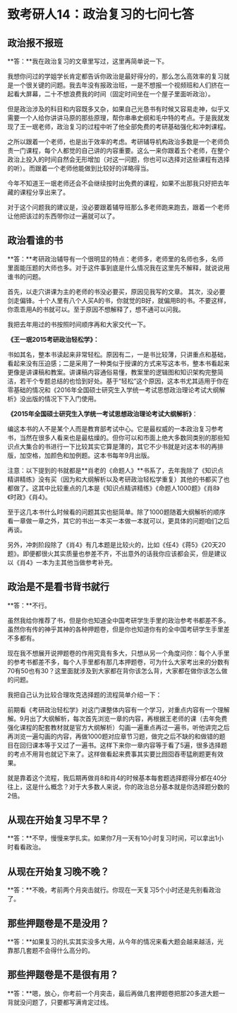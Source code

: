 # 致考研人14：政治复习的七问七答
## 政治报不报班

**答：**我在政治复习的文章里写过，这里再简单说一下。

我想你问过的学姐学长肯定都告诉你政治是最好得分的，那么怎么高效率的复习就是一个很关键的问题。我去年没有报政治班，一是不想报一个视频班和人们挤在一起看大屏幕，二十不想浪费我的时间（固定时间坐在一个屋子里面听政治）。

但是政治涉及的科目和内容既多又杂，如果自己光恳书有时候又容易走神，似乎又需要一个人给你讲讲马原的那些原理，帮你串串史纲和毛中特的考点。于是我就发现了王一珉老师，政治复习的过程中听了他全部免费的考研基础强化和冲刺课程。

之所以跟着一个老师，也是出于效率的考虑。考研辅导机构政治多数是一个老师负责一门课程，每个人都觉的自己讲的内容重要。这么一来你跟着五个老师，在整个政治上投入的时间自然会无形增加（对这一问题，你也可以选择对这些课程有选择的听）。而跟着一个老师他能做到比较好的详略得当。

今年不知道王一珉老师还会不会继续按时出免费的课程，如果不出那我只好把去年藏的课程分享出来了。

对于这个问题我的建议是，没必要跟着辅导班那么多老师跑来跑去，跟着一个老师让他把该过的东西带你过一遍就可以了。

## 政治看谁的书

**答：**考研政治辅导有一个很明显的特点：老师多，老师里的名师也多，名师里面能压题的大师也多。对于这件事到底是什么情况我在这里先不解释，就说说用谁书的问题。

首先，以走穴讲课为主的老师的书没必要买，原因见我写的文章。
其次，没必要剑走偏锋。十个人里有八个人买A的书，你就觉的B好，就偏用B的书。不要这样，你乖乖用A的书就可以。至于原因不想解释了，想不通可以问我。

我把去年用过的书按照时间顺序再和大家交代一下。

**《王一珉2015考研政治轻松学》：**

书如其名，整本书读起来非常轻松。原因有二，一是书比较薄，只讲重点和基础，看起来没有压迫感；二是采用了一种类似于授课的方式来写这本书，整本书看起来更像是讲课稿和教案。讲课稿内容通俗易懂，教案里的逻辑图和知识架构完整简洁，若干个专题总结的也恰到好处。基于“轻松”这个原因，这本书尤其适用于你在零基础的情况和《2016年全国硕士研究生入学统一考试思想政治理论考试大纲解析》没出版的情况下下入门使用。

**《2015年全国硕士研究生入学统一考试思想政治理论考试大纲解析》**：

编这本书的人不是某个人而是教育部考试中心。它是最权威的一本政治复习参考书，当然在很多人看来也是最枯燥的。但你可以和市面上绝大多数同类别的那些知识点大集合的书进行一下比较其实它算是薄的，其它不少书就是对这本书的再排版，加空格，加颜色和加例题。这本书每年9月出版。

注意：以下提到的书就都是**肖老的《命题人》**书系了，去年我除了《知识点精讲精练》没有买（因为和大纲解析以及考研政治轻松学重复）其他的书都买了也都做了。这其中比较重点的几本是《知识点精讲精练》《命题人1000题》《肖8》《时政》《肖4》。

至于这几本书什么时候看的问题其实也挺简单。除了1000题随着大纲解析的顺序看一章做一章之外，其它的书出一本买一本做一本就可以，更具体的问题咱们之后再谈。

另外，冲刺阶段除了《肖4》有几本题是比较火的，比如《任4》《蒋5》《20天20题》。即便都很火其实质量也参差不齐，不出意外的话我你应该都会买，但是建议以《肖4》一本为主其他当做参考补充。

## 政治是不是看书背书就行

**答：**不行。

虽然我给你推荐了书，但是你也知道全中国考研学生手里的政治参考书都差不多。虽然你有传的神乎其神的各种押题卷，但是你也知道你有的全中国考研学生手里差不多都有。

现在我不想展开说押题卷的作用究竟有多大，只想从另一个角度问你：每个人手里的参考书都差不多，每个人手里都有那几本押题卷，可为什么大家考出来的分数有70有50也有30？这里面就涉及到大家都在背你该怎么背，大家都在做你该怎么做的问题。

我把自己认为比较合理攻克选择题的流程简单介绍一下：

前期看《考研政治轻松学》对这门课整体内容有一个学习，对重点内容有一个理解解。9月出了大纲解析，每次首先浏览一章的内容，再根据王老师的课（去年免费强化课程的配套教材就是官方大纲解析）勾画一遍重点再过一遍书，听他讲完之后再浏览一遍勾画的内容，再做1000题对应章节习题，做完之后不缺的和做错的题目在回归课本等于又过了一遍书。这样下来你一章内容等于看了5遍，很多选择题的考点不用背也就记下来了。这样做看起来费事其实要比囫囵吞枣猛刷题更有效果。

就是靠着这个流程，我后期再做肖8和肖4的时候基本每套题选择题得分都在40分往上，这是什么概念？对于大多数人来说，你的政治总分基本就是你选择题分数的2倍。

## 从现在开始复习早不早？

**答：**不早，慢慢来学扎实。如果你7月一天有10小时复习时间，可以拿出1小时看看政治。

## 从现在开始复习晚不晚？

**答：**不晚，考前两个月突击就行。你现在一天复习5个小时还是先别看政治了。

## 那些押题卷是不是没用？

**答：**如果复习的扎实其实没多大用，从今年的情况来看大题会越来越活，光靠那几套题不会得什么高分的。

## 那些押题卷是不是很有用？

**答：**嗯，放心，你考前一个月突击，最后再做几套押题卷把那20多道大题一背就没问题了，只要都写满肯定过线。